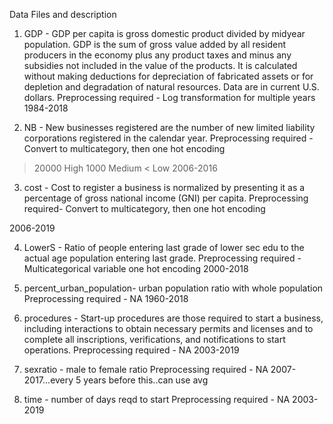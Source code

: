 Data Files and description


1. GDP - GDP per capita is gross domestic product divided by midyear population. GDP is the sum of gross value added by all resident producers in the economy plus any product taxes and minus any subsidies not included in the value of the products. It is calculated without making deductions for depreciation of fabricated assets or for depletion and degradation of natural resources. Data are in current U.S. dollars.
Preprocessing required - 
Log transformation for multiple years
1984-2018

2. NB - New businesses registered are the number of new limited liability corporations registered in the calendar year.
Preprocessing required - 
Convert to multicategory, then one hot encoding
>20000 High
>1000 Medium
< Low
2006-2016

3. cost - Cost to register a business is normalized by presenting it as a percentage of gross national income (GNI) per capita.
Preprocessing required-
Convert to multicategory, then one hot encoding



2006-2019

4. LowerS - Ratio of people entering last grade of lower sec edu to the actual age population entering last grade.
Preprocessing required - 
Multicategorical variable one hot encoding
2000-2018

5. percent_urban_population- urban population ratio with whole population
Preprocessing required - NA
1960-2018

6. procedures - Start-up procedures are those required to start a business, including interactions to obtain necessary permits and licenses and to complete all inscriptions, verifications, and notifications to start operations.
Preprocessing required - NA
2003-2019

7. sexratio - male to female ratio
Preprocessing required - NA
2007-2017...every 5 years before this..can use avg

8. time - number of days reqd to start
Preprocessing required - NA
2003-2019







